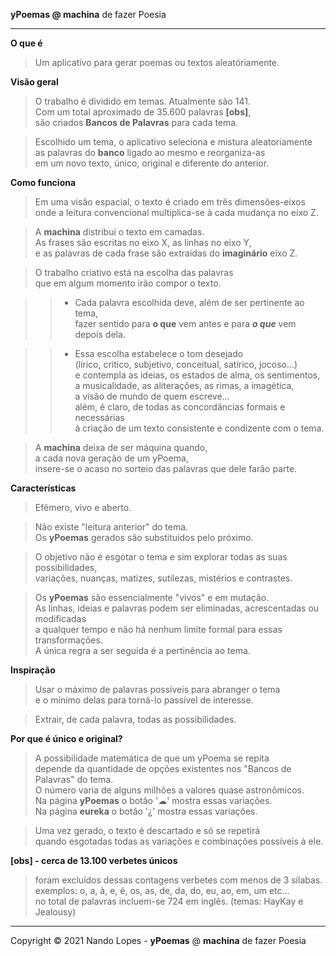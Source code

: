 **yPoemas @ machina** de fazer Poesia  
___
**O que é**  
> Um aplicativo para gerar poemas ou textos aleatóriamente.  

**Visão geral**  
> O trabalho é dividido em temas. Atualmente são 141.  
> Com um total aproximado de 35.600 palavras **[obs]**,  
> são criados **Bancos de Palavras** para cada tema.  

> Escolhido um tema, o aplicativo seleciona e mistura aleatoriamente  
> as palavras do **banco** ligado ao mesmo e reorganiza-as  
> em um novo texto, único, original e diferente do anterior.  

**Como funciona**  
> Em uma visão espacial, o texto é criado em três dimensões-eixos  
  onde a leitura convencional multiplica-se à cada mudança no eixo Z.  

> A **machina** distribui o texto em camadas.  
  As frases são escritas no eixo X, as linhas no eixo Y,  
  e as palavras de cada frase são extraidas do **imaginário** eixo Z.  

> O trabalho criativo está na escolha das palavras  
  que em algum momento irão compor o texto.  

>> - Cada palavra escolhida deve, além de ser pertinente ao tema,  
  fazer sentido para **o que** vem antes e para ***o que*** vem depois dela.  

>> - Essa escolha estabelece o tom desejado  
     (lírico, crítico, subjetivo, conceitual, satírico, jocoso...)  
	 e contempla as ideias, os estados de alma, os sentimentos,  
     a musicalidade, as aliterações, as rimas, a imagética,  
	 a visão de mundo de quem escreve...  
     além, é claro, de todas as concordâncias formais e necessárias  
     à criação de um texto consistente e condizente com o tema.  

> A **machina** deixa de ser máquina quando,  
  a cada nova geração de um yPoema,  
  insere-se o acaso no sorteio das palavras que dele farão parte.  

**Características**  
> Efêmero, vivo e aberto.  

> Não existe "leitura anterior" do tema.  
  Os **yPoemas** gerados são substituídos pelo próximo.  

> O objetivo não é esgotar o tema e sim explorar todas as suas possibilidades,  
  variações, nuanças, matizes, sutilezas, mistérios e contrastes.  

> Os **yPoemas** são essencialmente "vivos" e em mutação.  
  As linhas, ideias e palavras podem ser eliminadas, acrescentadas ou modificadas  
  a qualquer tempo e não há nenhum limite formal para essas transformações.  
  A única regra a ser seguida é a pertinência ao tema.  

**Inspiração**  
> Usar o máximo de palavras possíveis para abranger o tema  
  e o mínimo delas para torná-lo passível de interesse.  

> Extrair, de cada palavra, todas as possibilidades.  

**Por que é único e original?**  
> A possibilidade matemática de que um yPoema se repita  
  depende da quantidade de opções existentes nos "Bancos de Palavras" do tema.  
  O número varia de alguns milhões a valores quase astronômicos.  
> Na página **yPoemas** o botão '☁' mostra essas variações.  
> Na página **eureka** o botão '¿' mostra essas variações.  

> Uma vez gerado, o texto é descartado e só se repetirá  
  quando esgotadas todas as variações e combinações possíveis à ele.  
  
**[obs] - cerca de 13.100 verbetes únicos**  
>  foram excluídos dessas contagens verbetes com menos de 3 sílabas.  
>  exemplos: o, a, à, e, é, os, as, de, da, do, eu, ao, em, um etc...  
>  no total de palavras incluem-se 724 em inglês. (temas: HayKay e Jealousy)  
___
Copyright © 2021 Nando Lopes - **yPoemas** @ **machina** de fazer Poesia
